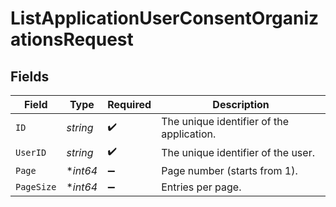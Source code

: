 # ListApplicationUserConsentOrganizationsRequest


## Fields

| Field                                     | Type                                      | Required                                  | Description                               |
| ----------------------------------------- | ----------------------------------------- | ----------------------------------------- | ----------------------------------------- |
| `ID`                                      | *string*                                  | :heavy_check_mark:                        | The unique identifier of the application. |
| `UserID`                                  | *string*                                  | :heavy_check_mark:                        | The unique identifier of the user.        |
| `Page`                                    | **int64*                                  | :heavy_minus_sign:                        | Page number (starts from 1).              |
| `PageSize`                                | **int64*                                  | :heavy_minus_sign:                        | Entries per page.                         |